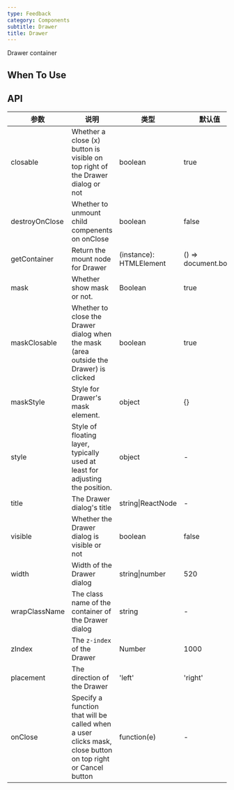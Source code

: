 ```yaml
---
type: Feedback
category: Components
subtitle: Drawer
title: Drawer
---
```


Drawer container

## When To Use


## API

| 参数 | 说明 | 类型 | 默认值 |
| --- | --- | --- | --- |
| closable | Whether a close (x) button is visible on top right of the Drawer dialog or not | boolean | true |
| destroyOnClose | Whether to unmount child compenents on onClose | boolean | false |
| getContainer | Return the mount node for Drawer | (instance): HTMLElement | () => document.body |
| mask | Whether show mask or not. | Boolean | true |
| maskClosable | Whether to close the Drawer dialog when the mask (area outside the Drawer) is clicked | boolean | true |
| maskStyle | Style for Drawer's mask element. | object | {} |
| style | Style of floating layer, typically used at least for adjusting the position. | object | - |
| title | The Drawer dialog's title | string\|ReactNode | - |
| visible | Whether the Drawer dialog is visible or not | boolean | false |
| width | Width of the Drawer dialog | string\|number | 520 |
| wrapClassName | The class name of the container of the Drawer dialog | string | - |
| zIndex | The `z-index` of the Drawer | Number | 1000 |
| placement | The direction of the Drawer | 'left' | 'right' | 'left'
| onClose | Specify a function that will be called when a user clicks mask, close button on top right or Cancel button | function(e) | - |
